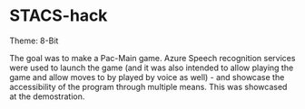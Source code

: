 # STACS-hack
Theme: 8-Bit

The goal was to make a Pac-Main game. Azure Speech recognition services were used to launch the game (and it was also intended to allow playing the game and allow moves to by played by voice as well) - and showcase the accessibility of the program through multiple means. This was showcased at the demostration.
